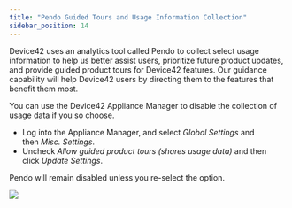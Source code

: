 ```yaml
---
title: "Pendo Guided Tours and Usage Information Collection"
sidebar_position: 14
---
```


Device42 uses an analytics tool called Pendo to collect select usage information to help us better assist users, prioritize future product updates, and provide guided product tours for Device42 features. Our guidance capability will help Device42 users by directing them to the features that benefit them most.

You can use the Device42 Appliance Manager to disable the collection of usage data if you so choose.

- Log into the Appliance Manager, and select _Global Settings_ and then _Misc. Settings_.
- Uncheck _Allow guided product tours (shares usage data)_ and then click _Update Settings_.

Pendo will remain disabled unless you re-select the option.

![](/assets/images/D42-25467_pendo-setting-in-app-mgr.png)
